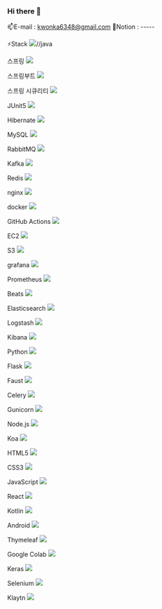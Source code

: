 ### Hi there 👋

<!--
**libakongka/libakongka** is a ✨ _special_ ✨ repository because its `README.md` (this file) appears on your GitHub profile.

Here are some ideas to get you started:

- 🔭 I’m currently working on ...
- 🌱 I’m currently learning ...
- 👯 I’m looking to collaborate on ...
- 🤔 I’m looking for help with ...
- 💬 Ask me about ...
- 📫 How to reach me: ...
- 😄 Pronouns: ...
- ⚡ Fun fact: ...
-->

📫E-mail : kwonka6348@gmail.com
📝Notion : -----

⚡Stack
<img src="https://img.shields.io/badge/java-007396?style=for-the-badge&logo=OpenJDK&logoColor=white"/>//java

스프링
<img src="https://img.shields.io/badge/Spring-6DB33F?style=for-the-badge&logo=Spring&logoColor=white">

스프링부트
<img src="https://img.shields.io/badge/springboot-6DB33F?style=for-the-badge&logo=springboot&logoColor=white">

스프링 시큐리티
<img src="https://img.shields.io/badge/Spring Security-6DB33F?style=for-the-badge&logo=Spring Security&logoColor=white">

JUnit5
<img src="https://img.shields.io/badge/JUnit5-25A162?style=for-the-badge&logo=JUnit5&logoColor=white">

Hibernate
<img src="https://img.shields.io/badge/Hibernate-59666C?style=for-the-badge&logo=Hibernate&logoColor=white">

MySQL
<img src="https://img.shields.io/badge/MySQL-4479A1?style=for-the-badge&logo=MySQL&logoColor=white">

RabbitMQ
<img src="https://img.shields.io/badge/RabbitMQ-FF6600?style=for-the-badge&logo=RabbitMQ&logoColor=white">

Kafka
<img src="https://img.shields.io/badge/Apache Kafka-%3333333.svg?style=for-the-badge&logo=Apache Kafka&logoColor=white"> 

Redis
<img src="https://img.shields.io/badge/Redis-DC382D?style=for-the-badge&logo=Redis&logoColor=white"> 

nginx
<img src="https://img.shields.io/badge/nginx-%23009639.svg?style=for-the-badge&logo=nginx&logoColor=white">

docker
<img src="https://img.shields.io/badge/docker-%230db7ed.svg?style=for-the-badge&logo=docker&logoColor=white"> 

GitHub Actions
<img src="https://img.shields.io/badge/GitHub Actions-2088FF?style=for-the-badge&logo=GitHub Actions&logoColor=white">

EC2
<img src="https://img.shields.io/badge/Amazon%20EC2-FF9900?style=for-the-badge&logo=Amazon%20EC2&logoColor=white">

S3
<img src="https://img.shields.io/badge/Amazon%20S3-569A31?style=for-the-badge&logo=Amazon%20S3&logoColor=white">

grafana
<img src="https://img.shields.io/badge/grafana-%23F46800.svg?style=for-the-badge&logo=grafana&logoColor=white">

Prometheus
<img src="https://img.shields.io/badge/Prometheus-E6522C?style=for-the-badge&logo=Prometheus&logoColor=white">

Beats
<img src="https://img.shields.io/badge/Beats-005571?style=for-the-badge&logo=Beats&logoColor=white">

Elasticsearch
<img src="https://img.shields.io/badge/Elasticsearch-005571?style=for-the-badge&logo=Elasticsearch&logoColor=white">

Logstash
<img src="https://img.shields.io/badge/Logstash-005571?style=for-the-badge&logo=Logstash&logoColor=white">

Kibana
<img src="https://img.shields.io/badge/Kibana-005571?style=for-the-badge&logo=Kibana&logoColor=white">

Python
<img src="https://img.shields.io/badge/Python-3776AB?style=for-the-badge&logo=Python&logoColor=white">

Flask
<img src="https://img.shields.io/badge/Flask-000000?style=for-the-badge&logo=Flask&logoColor=white">

Faust
<img src="https://img.shields.io/badge/Faust-66FFCC?style=for-the-badge&logo=Faust&logoColor=white">

Celery
<img src="https://img.shields.io/badge/Celery-37814A?style=for-the-badge&logo=Celery&logoColor=white">

Gunicorn
<img src="https://img.shields.io/badge/Gunicorn-499848?style=for-the-badge&logo=Gunicorn&logoColor=white">

Node.js
<img src="https://img.shields.io/badge/Node.js-339933?style=for-the-badge&logo=Node.js&logoColor=white">

Koa
<img src="https://img.shields.io/badge/Koa-33333D?style=for-the-badge&logo=Koa&logoColor=white">

HTML5
<img src="https://img.shields.io/badge/HTML5-E34F26?style=for-the-badge&logo=HTML5&logoColor=white">

CSS3
<img src="https://img.shields.io/badge/CSS3-1572B6?style=for-the-badge&logo=CSS3&logoColor=white">

JavaScript
<img src="https://img.shields.io/badge/JavaScript-F7DF1E?style=for-the-badge&logo=JavaScript&logoColor=white">

React
<img src="https://img.shields.io/badge/React-61DAFB?style=for-the-badge&logo=React&logoColor=white">

Kotlin
<img src="https://img.shields.io/badge/Kotlin-7F52FF?style=for-the-badge&logo=Kotlin&logoColor=white">

Android
<img src="https://img.shields.io/badge/Android-3DDC84?style=for-the-badge&logo=Android&logoColor=white">

Thymeleaf
<img src="https://img.shields.io/badge/Thymeleaf-005F0F?style=for-the-badge&logo=Thymeleaf&logoColor=white">

Google Colab
<img src="https://img.shields.io/badge/Google Colab-F9AB00?style=for-the-badge&logo=Google Colab&logoColor=white">

Keras
<img src="https://img.shields.io/badge/Keras-D00000?style=for-the-badge&logo=Keras&logoColor=white">

Selenium
<img src="https://img.shields.io/badge/Selenium-43B02A?style=for-the-badge&logo=Selenium&logoColor=white">

Klaytn
<img src="https://img.shields.io/badge/Klaytn-6F6558?style=for-the-badge&logo=Klaytn&logoColor=white">
